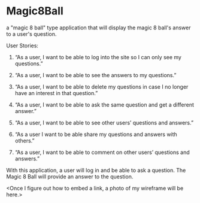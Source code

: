 # Magic8Ball
a "magic 8 ball" type application that will display the magic 8 ball's answer to a user's question.

User Stories:
1. “As a user, I want to be able to log into the site so I can only see my questions.”

2. “As a user, I want to be able to see the answers to my questions.”

3. “As a user, I want to be able to delete my questions in case I no longer have an interest in that question.”

4. “As a user, I want to be able to ask the same question and get a different answer.”

5. “As a user, I want to be able to see other users’ questions and answers.”

6. “As a user I want to be able share my questions and answers with others.”

7. “As a user, I want to be able to comment on other users’ questions and answers.”

With this application, a user will log in and be able to ask a question. The Magic 8 Ball will provide an answer to the question. 

<Once I figure out how to embed a link, a photo of my wireframe will be here.>
